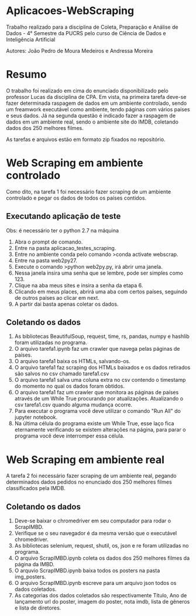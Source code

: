 # Aplicacoes-WebScraping

Trabalho realizado para a disciplina de Coleta, Preparação e Análise de Dados - 4° Semestre da PUCRS pelo curso de Ciência de Dados e Inteligência Artificial

Autores: João Pedro de Moura Medeiros e Andressa Moreira

# Resumo 

O trabalho foi realizado em cima do enunciado disponibilizado pelo professor Lucas da disciplina de CPA. Em vista, na primeira tarefa deve-se fazer determinada raspagem de dados em um ambiente controlado, sendo um freamwork executável como ambiente, tendo páginas com vários países e seus dados. Já na segunda questão é indicado fazer a raspagem de dados em um ambiente real, sendo o ambiente site do IMDB, coletando dados dos 250 melhores filmes.

As tarefas e arquivos estão em formato zip fixados no repositório.

# Web Scraping em ambiente controlado

Como dito, na tarefa 1 foi necessário fazer scraping de um ambiente controlado e pegar os dados de todos os países contidos.

## Executando aplicação de teste

Obs: é necessário ter o python 2.7 na máquina 

1. Abra o prompt de comando.
2. Entre na pasta aplicacao_testes_scraping.
3. Entre no ambiente conda pelo comando >conda activate webscrap.
4. Entre na pasta web2py27.
5. Execute o comando >python web2py.py, irá abrir uma janela.
6. Nessa janela insira uma senha que se lembre, pode ser simples como 123.
7. Clique na aba meus sites e insira a senha da etapa 6.
8. Clicando em meus places, abrirá uma aba com certos países, seguindo de outros países ao clicar em next.
9. A partir dai basta apenas coletar os dados.

## Coletando os dados

1. As bibliotecas BeautifulSoup, request, time, rs, pandas, numpy e hashlib foram utilizadas no programa.
2. O arquivo tarefa1.ipynb faz um crawler que navega pelas páginas de países. 
3. O arquivo tarefa1 baixa os HTMLs, salvando-os. 
4. O arquivo tarefa1 faz scraping dos HTMLs baixados e os dados retirados são salvos no csv chamado tarefa1.csv
5. O arquivo tarefa1 salva uma coluna extra no csv contendo o timestamp do momento no qual os dados foram obtidos. 
6. O arquivo tarefa1 faz um crawler que monitora as páginas de países através de um While True procurando por atualizações. Atualizando o csv tarefa1.csv quando alguma    mudança ocorre. 
7. Para executar o programa você deve utilizar o comando "Run All" do jupyter notebook.
8. Na última célula do programa existe um While True, esse laço fica eternamente verificando se existem alterações na página, para parar o programa você deve              interromper essa célula.

# Web Scraping em ambiente real

A tarefa 2 foi necessário fazer scraping de um ambiente real, pegando determinados dados pedidos no enunciado dos 250 melhores filmes classificados pela IMDB.

## Coletando os dados

1. Deve-se baixar o chromedriver em seu computador para rodar o ScrapIMBD.
2. Verifique se o seu navegador é da mesma versão que o executável chromedriver.
3. As bibliotecas selenium, request, shutil, os, json e re foram utilizadas no programa.
4. O arquivo ScrapIMBD.ipynb coleta os dados dos 250 melhores filmes da página da IMBD.
5. O arquvio ScrapIMBD.ipynb baixa todos os posters na pasta img_posters.
6. O arquivo ScrapIMBD.ipynb escreve para um arquivo json todos os dados coletados.
7. As categorias dos dados coletados são respectivamente Título, Ano de lançamento url do poster, imagem do poster, nota imdb, lista de gêneros e lista de diretores.
